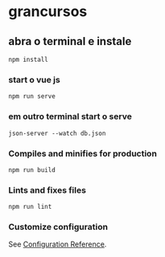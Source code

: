 # grancursos

## abra o terminal e instale  
```
npm install
```

### start o vue js
```
npm run serve
```

### em outro terminal start o serve
 ```
 json-server --watch db.json
 ```
### Compiles and minifies for production
```
npm run build
```

### Lints and fixes files
```
npm run lint
```

### Customize configuration
See [Configuration Reference](https://cli.vuejs.org/config/).
